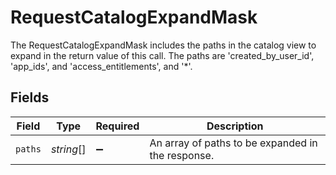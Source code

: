 # RequestCatalogExpandMask

 The RequestCatalogExpandMask includes the paths in the catalog view to expand in the return value of this call.
 The paths are 'created_by_user_id', 'app_ids', and 'access_entitlements', and '*'.



## Fields

| Field                                               | Type                                                | Required                                            | Description                                         |
| --------------------------------------------------- | --------------------------------------------------- | --------------------------------------------------- | --------------------------------------------------- |
| `paths`                                             | *string*[]                                          | :heavy_minus_sign:                                  |  An array of paths to be expanded in the response.<br/> |